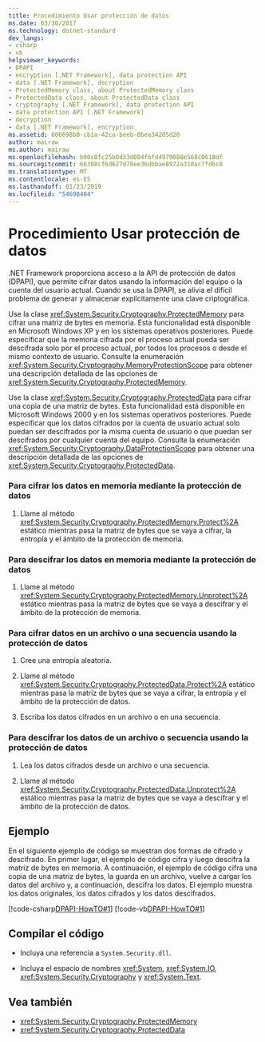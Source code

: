 ```yaml
---
title: Procedimiento Usar protección de datos
ms.date: 03/30/2017
ms.technology: dotnet-standard
dev_langs:
- csharp
- vb
helpviewer_keywords:
- DPAPI
- encryption [.NET Framework], data protection API
- data [.NET Framework], decryption
- ProtectedMemory class, about ProtectedMemory class
- ProtectedData class, about ProtectedData class
- cryptography [.NET Framework], data protection API
- data protection API [.NET Framework]
- decryption
- data [.NET Framework], encryption
ms.assetid: 606698b0-cb1a-42ca-beeb-0bea34205d20
author: mairaw
ms.author: mairaw
ms.openlocfilehash: b90c8fc25b0d33d084fbfd4979088e568c0618df
ms.sourcegitcommit: 6b308cf6d627d78ee36dbbae8972a310ac7fd6c8
ms.translationtype: MT
ms.contentlocale: es-ES
ms.lasthandoff: 01/23/2019
ms.locfileid: "54698404"
---
```

# <a name="how-to-use-data-protection"></a>Procedimiento Usar protección de datos
.NET Framework proporciona acceso a la API de protección de datos (DPAPI), que permite cifrar datos usando la información del equipo o la cuenta del usuario actual.  Cuando se usa la DPAPI, se alivia el difícil problema de generar y almacenar explícitamente una clave criptográfica.  
  
 Use la clase <xref:System.Security.Cryptography.ProtectedMemory> para cifrar una matriz de bytes en memoria.  Esta funcionalidad está disponible en Microsoft Windows XP y en los sistemas operativos posteriores.  Puede especificar que la memoria cifrada por el proceso actual pueda ser descifrada solo por el proceso actual, por todos los procesos o desde el mismo contexto de usuario.  Consulte la enumeración <xref:System.Security.Cryptography.MemoryProtectionScope> para obtener una descripción detallada de las opciones de <xref:System.Security.Cryptography.ProtectedMemory>.  
  
 Use la clase <xref:System.Security.Cryptography.ProtectedData> para cifrar una copia de una matriz de bytes. Esta funcionalidad está disponible en Microsoft Windows 2000 y en los sistemas operativos posteriores.  Puede especificar que los datos cifrados por la cuenta de usuario actual solo puedan ser descifrados por la misma cuenta de usuario o que puedan ser descifrados por cualquier cuenta del equipo.  Consulte la enumeración <xref:System.Security.Cryptography.DataProtectionScope> para obtener una descripción detallada de las opciones de <xref:System.Security.Cryptography.ProtectedData>.  
  
### <a name="to-encrypt-in-memory-data-using-data-protection"></a>Para cifrar los datos en memoria mediante la protección de datos  
  
1.  Llame al método <xref:System.Security.Cryptography.ProtectedMemory.Protect%2A> estático mientras pasa la matriz de bytes que se vaya a cifrar, la entropía y el ámbito de la protección de memoria.  
  
### <a name="to-decrypt-in-memory-data-using-data-protection"></a>Para descifrar los datos en memoria mediante la protección de datos  
  
1.  Llame al método <xref:System.Security.Cryptography.ProtectedMemory.Unprotect%2A> estático mientras pasa la matriz de bytes que se vaya a descifrar y el ámbito de la protección de memoria.  
  
### <a name="to-encrypt-data-to-a-file-or-stream-using-data-protection"></a>Para cifrar datos en un archivo o una secuencia usando la protección de datos  
  
1.  Cree una entropía aleatoria.  
  
2.  Llame al método <xref:System.Security.Cryptography.ProtectedData.Protect%2A> estático mientras pasa la matriz de bytes que se vaya a cifrar, la entropía y el ámbito de la protección de datos.  
  
3.  Escriba los datos cifrados en un archivo o en una secuencia.  
  
### <a name="to-decrypt-data-from-a-file-or-stream-using-data-protection"></a>Para descifrar los datos de un archivo o secuencia usando la protección de datos  
  
1.  Lea los datos cifrados desde un archivo o una secuencia.  
  
2.  Llame al método <xref:System.Security.Cryptography.ProtectedData.Unprotect%2A> estático mientras pasa la matriz de bytes que se vaya a descifrar y el ámbito de la protección de datos.  
  
## <a name="example"></a>Ejemplo  
 En el siguiente ejemplo de código se muestran dos formas de cifrado y descifrado.  En primer lugar, el ejemplo de código cifra y luego descifra la matriz de bytes en memoria.  A continuación, el ejemplo de código cifra una copia de una matriz de bytes, la guarda en un archivo, vuelve a cargar los datos del archivo y, a continuación, descifra los datos.  El ejemplo muestra los datos originales, los datos cifrados y los datos descifrados.  
  
 [!code-csharp[DPAPI-HowTO#1](../../../samples/snippets/csharp/VS_Snippets_CLR/DPAPI-HowTO/cs/sample.cs#1)]
 [!code-vb[DPAPI-HowTO#1](../../../samples/snippets/visualbasic/VS_Snippets_CLR/DPAPI-HowTO/vb/sample.vb#1)]  
  
## <a name="compiling-the-code"></a>Compilar el código  
  
-   Incluya una referencia a `System.Security.dll`.  
  
-   Incluya el espacio de nombres <xref:System>, <xref:System.IO>, <xref:System.Security.Cryptography> y <xref:System.Text>.  
  
## <a name="see-also"></a>Vea también

- <xref:System.Security.Cryptography.ProtectedMemory>
- <xref:System.Security.Cryptography.ProtectedData>
